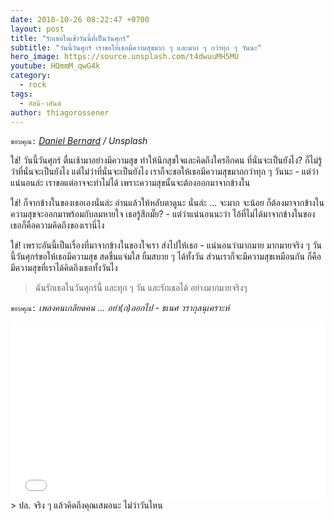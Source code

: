 ```yaml
---
date: 2018-10-26 08:22:47 +0700
layout: post
title: "รักเธอในเช้าวันนี้ที่เป็นวันศุกร์"
subtitle: "วันนี้วันศุกร์ เราขอให้เธอมีความสุขมาก ๆ และมาก ๆ กว่าทุก ๆ วันนะ"
hero_image: https://source.unsplash.com/t4dwuuMH5MU
youtube: HQmmM_qwG4k
category:
  - rock
tags:
  - อัสนี-วสันต์
author: thiagorossener
---
```

`ขอบคุณ:` *[Daniel Bernard](https://unsplash.com/@nardly) / Unsplash*

ใช่! วันนี้วันศุกร์ ตื่นเช้ามาอย่างมีความสุข ทำให้นึกสุขใจและคิดถึงใครอีกคน ที่นั่นจะเป็นยังไง? ก็ไม่รู้ว่าที่นั่นจะเป็นยังไง แต่ไม่ว่าที่นั่นจะเป็นยังไง เราก็จะขอให้เธอมีความสุขมากกว่าทุก ๆ วันนะ - แต่ว่าแน่นอนล่ะ เราขอแต่อาจจะทำไม่ได้ เพราะความสุขนั้นจะต้องออกมาจากข้างใน

ใช่! ก็จากข้างในของเธอเองนั่นล่ะ อ่านแล้วให้หลับตาดูนะ นั่นล่ะ ... จะมาก จะน้อย ก็ต้องมาจากข้างใน ความสุขจะออกมาพร้อมกับลมหายใจ เธอรู้สึกมั๊ย? - แต่ว่าแน่นอนนะว่า ไอ้ที่ไม่ได้มาจากข้างในของเธอก็คือความคิดถึงของเรานี่ไง

ใช่! เพราะอันนี้เป็นเรื่องที่มาจากข้างในของใจเรา ส่งไปให้เธอ - แน่นอนว่ามากมาย มากมายจริง ๆ วันนี้วันศุกร์ขอให้เธอมีความสุข สดชื่นแจ่มใส ยิ้มสบาย ๆ ได้ทั้งวัน ส่วนเราก็จะมีความสุขเหมือนกัน ก็คือมีความสุขที่เราได้คิดถึงเธอทั้งวันไง

> ฉันรักเธอในวันศุกร์นี้ และทุก ๆ วัน และรักเธอได้ อย่างมากมายจริงๆ

`ขอบคุณ:` *เพลงคนเกลียดคน ... อย่า(ก)ออกไป - ธเนศ วรากุลนุเคราะห์*

<div style="position:relative;width:100%;height:0;padding-bottom:56.25%;">
<iframe style="width:100%;height:100%;position:absolute;top:0;left:0;" src="{{ "https://www.youtube.com/embed/" | append: page.youtube }}" frameborder="0" allow="autoplay; encrypted-media" allowfullscreen>
</iframe>
</div>
> ปล. จริง ๆ แล้วคิดถึงคุณเสมอนะ ไม่ว่าวันไหน <svg class="love"><use xlink:href="#icon-heart"></use></svg>
